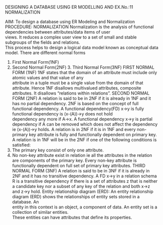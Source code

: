 
DESIGNING A DATABASE USING ER MODELLING AND 
EX.No.:11 
NORMALIZATION 
 
  
AIM: 
To design a database using ER Modeling and Normalization 
PROCEDURE: 
NORMALIZATION 
Normalization is the analysis of functional dependencies between attributes/data items of user  
views. It reduces a complex user view to a set of small and stable subgroups of the fields and relations.  
This process helps to design a logical data model known as conceptual data model. 
There are different normal forms 
1.	First Normal Form(1NF) 
2.	Second Normal Form(2NF) 3. Third Normal Form(3NF) 
FIRST NORMAL FORM (1NF) 
1NF states that the domain of an attribute must include only atomic values and that value of any  
attribute in a tuple must be a single value from the domain of that attribute. Hence 1NF disallows  multivalued attributes, composite attributes. It disallows “relations within relations”. 
SECOND NORMAL FORM (2NF) 
A relation is said to be in 2NF if it is already in 1NF and it has no partial dependency. 2NF is based  on the concept of full functional dependency. 
A functional dependency(FD) x→y is fully functional dependency is (x-(A))→y does not hold  
dependency any more if A→x. 
A functional dependency x→y is partial dependency if A can be removed which does not 
affect the  dependency ie (x-(A))→y holds. 
A relation is in 2NF if it is in 1NF and every non-primary key attribute is fully and functionally  dependent on primary key. 
A relation is in 1NF will be in the 2NF if one of the following conditions is satisfied: 
1.	The primary key consist of only one attribute. 
2.	No non-key attribute exist in relation ie all the attributes in the relation are components of the primary  key. 
Every non-key attribute is functionally dependent on full set of primary key attributes. 
THIRD NORMAL FORM (3NF) 
A relation is said to be in 3NF if it is already in 2NF and it has no transitive dependency. 
A FD x→y in a relation schema R is a transitive dependency if there is a set of attributes z that is neither a candidate key nor a subset of any key of the relation and both x→z and z→y hold. 
Entity relationship diagram (ERD): 
An entity relationship diagram (ERD) shows the relationships of entity sets stored in a database. An  
entity in this context is an object, a component of data. An entity set is a collection of similar entities.  
These entities can have attributes that define its properties. 
